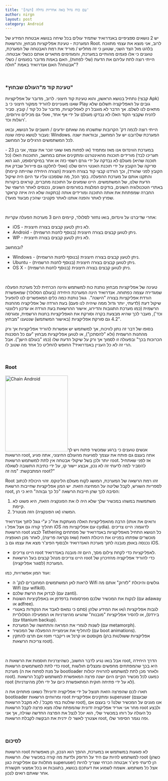 ```yaml
---
title: '[דעה] עם כוח גדול באה אחריות גדולה'
author: nirgn
layout: post
category: Android
---
```

יש 2 נושאים ספציפיים באנדרואיד שתמיד עולים בכל שיחה בנושא אבטחת המידע של המערכת - טעינת אפליקציות מבחוץ, והרשאות Root. לרוב, אני מוצא את עצמי מתווכח בלהט מול הצד השני, שטוען כי זה מחליש / מוריד את רמת האבטחה של המערכת, טוענים כי אלו פגמים מהותיים במערכת, והמגזימים מתארים אותם ככשלי אבטחה. הייתי רוצה לתת עליהם את הדעת (שלי לפחות), האם באמת מדובר בפגמים / כשלי אבטחה? האם אנדרואיד באמת "חולה"?

<!--more-->

&nbsp;

### *טעינת קוד מ"העולם שבחוץ"

נתחיל בנושא הראשון, והוא טעינת קוד חיצוני. לרוב, מדובר על אפליקציות (קבצי Apk) שאנו מעוניינים להוריד ממקור חיצוני כי ב Play גובים על האפליקציה תשלום שלא מתאים לנו לשלם. אך הדבר לא מוגבל רק לאפליקציות, מדובר על כל קוד / קובץ. סביר להניח שקבצי הקוד האלו לא נבדקו מעולם על ידי אף אחד, ואולי גם מכילים ווירוסים, רוגלות וכד'.

הייתי רוצה לכמה דק' הקרובות שתשכחו מה שאתם יודעים / חושבים על הנושא, ובואו נעבור לנושא טיפה שונה: Windows. המערכת שלרובנו יש על המחשב, ובוודאות ישנה לכל המשתמשים הרגילים על המחשב. 

במערכת הווינדוס אנו מאז ומתמיד (או לפחות מאז שאני זוכר את עצמי, אני בן 23 - תעריכו לבד) מורידים תוכנות מהאינטרנט ומתקינים אותם במחשב, התוכנות האלו (כל תוכנה שהיא) מעולם לא נבדקה על ידי גורם רשמי כזה או אחר במיקרוסופט, הגג הוא סריקה של הקובץ על ידי תוכנת האנטי וירוס שלנו (ואולי לחלקנו גם פיירוול שבדק את הקובץ לפני שהורד), וכך הורדנו קבצי קוד בצורה חיצונית (הצורה היחידה שהייתה קיימת) והתקנו אותם על מערכת ההפעלה. בסך הכל, מה שסמכנו עליו עד היום היה שיקול הדעת שלנו, של המשתמשים. היינו שומעים על התוכנה מחברים, קוראים ביקורות באתרי הטכנולוגיה השונים, בודקים המלצות בפורומים השונים, נכנסים לאתר הרשמי של החברה שמפתחת את אותה התוכנה ומורידים אותה (בתקווה שלא היה איזה קראקר שפרץ לאתר והפנה אותנו לאתר פקטיבי שהכין מבעוד מועד).

&nbsp;

אחרי שדיברנו על ווינדוס, בואו נחזור לסלולר, קיימים היום 3 מערכות הפעלה עקריות:

  * iOS - לא ניתן לטעון קבצים בצורה חיצונית.
  * Android - ניתן לטוען קבצים בצורה חיצונית (בנוסף לחנות הרשמית).
  * WP - לא ניתן לטעון קבצים בצורה חיצונית.

ובמחשב?

  * Windows - ניתן לטעון קבצים בצורה חיצונית (בנוסף לחנות הרשמית).
  * Ubuntu - ניתן לטוען קבצים בצורה חיצונית (בנוסף לחנות הרשמית).
  * OS X - ניתן לטוען קבצים בצורה חיצונית (בנוסף לחנות הרשמית).

&nbsp;

טעינה של אפליקציות מבחוץ נותנת כוח למשתמש והינה הכרחית לכל מערכת הפעלה שמגדירה עצמה כפתוחה. אנדרואיד הינה המערכת היחידה (בעולם הסלולר) שמאפשרת הורדת אפליקציות בצורה "הישנה".  גוגל נותנת כמה כלים המאפשרים לנו להפעיל שיקול דעת (לדעתי, יותר גדול ממה שיהיה לנו פעם) בעת הורדה של אפליקציה מהחנות הרשמית (כמו מערכת התגובות והדירוג, אישור ההרשאות בעת הורדה או עדכון רלוונטי וכד'), מעבר לכך שהיא מבצעת בקרה וסורקת את האפליקציות בחנות הרשמית, ומגרסה 4.2 גם סורקת אפליקציות (באישור המשתמש) שנטענו "מבחוץ".

בסופו של דבר זה נתון לוויכוח, אך למשתמש יש אפשרות להוריד אפליקציות אך ורק מהחנות הרשמית (ולא "להסתכן"), או לטוען אפליקציות מבחוץ "עם כל הסכנות הכרוכות בכך" ובפעולה זו לסמוך אך ורק על שיקול הדעת שלו (כמו "בעולם הישן"). אבל הרי זה לא כל העניין באנדרואיד? החופש להחליט כל אחד מה שטוב לו.

&nbsp;

### Root

[<img class="alignleft wp-image-1016" src="http://www.lifelongstudent.net/wp-content/uploads/2013/01/Chain_Android.png" alt="Chain Android" width="200" height="242" srcset="http://www.lifelongstudent.net/wp-content/uploads/2013/01/Chain_Android.png 363w, http://www.lifelongstudent.net/wp-content/uploads/2013/01/Chain_Android-300x362.png 300w" sizes="(max-width: 200px) 100vw, 200px" />](http://www.lifelongstudent.net/wp-content/uploads/2013/01/Chain_Android.png)אנשים טוענים כי ברגע שמכשיר פתוח ויש לך הרשאות root, אתה בעצם גם פותח את עצמך לפגיעות מהעולם החיצוני, אתה פגיע יותר ולכן בשל שיקולי אבטחה אין לתת למשתמש הרשאות root. אז לפני שאתחיל להסביר למה לדעתי זה לא נכון, אבצע יישור קו, על ידי כתיבת התשובה לשאלה המתבקשת: "מה זה root?"

Root זהו רמת הרשאה של המערכת, המושג לקוח מעולם הלינוקס. זהוי היכולת לכתוב לספריות השורש, לקבל שליטה על המחיצה הזאת. יש המון אפליקציות שחייבות הרשאת root, הסיבה לכך שהן חייבות הרשאה "כל כך גבוהה" היא כי הן:

  1. משתמשות במשהו במכשיר שלך שלא היה לו את הפונקציה הזאת, היא פשוט לא קיימת.
  2. המשהו (או הפונקציה) הזה מנוטרל.

הרבה מהאפליקציות האלה מועתקות אח"כ ע"י גוגל לתוך אנדרואיד (ורואים את אותו תהליך קורה גם אצל אפל ו iOS עם אפליקציות מה cydia). לדוגמה: היינו צריכים הרשאות root לבצע Tethering כל הנושא התחיל מאפליקציות באנדרואיד של מפתחים מוכשרים שפתחו בפניינו את היכולת הזאת (שאז נקראה פריצה), לאחר מכן האופציה נכנסה באופן מובנה לתוך מערכת האנדרואיד ולבסוף הפיצ'ר מצא את עצמו גם ב iOS. 

  * היינו צריכים root לאפליקציות כדי לקחת צילום מסך, היום זה מובנה באנדרואיד.
  * היינו צריכים מנהל קבצים בעל הרשאות root כדי להוריד אפליקציה מהזיכרון של המערכת (לסגור אפליקציה).

ועוד המון אפשרויות, כמו:

  * לראות לאן המשתמשים המחוברים לנק' ה Wifi גולשים והיכולת "לזרוק" אותם מה Wifi (עם wifikill).
  * לבדוק את הרשת שלכם (עם zanti).
  * לנקות את המכשיר שלכם מפרסומות בדפדפן או באפלקיציות השונות (עם adaway או adfree).
  * לגבות אפליקציות ו/או את המידע שלהן (סתם כי נמאס לאבד את הנקודות באנגרי בירדס), או להסיר אפליקציות "מובנות" שהגיעו מהיצרניות או המפעילה הסלולרית (עם titanium backup).
  * לשנות לגמרי את המראה והתחושה של המערכת (עם metamorph).
  * להחליף את אנימציית ההפעלה של המכשיר (עם boot animations).
  * אם תרצו להתקין rom מקוסטם או קרנל או ריקברי (אפליקציות ששולטות בהן צריכות הרשאות root).

&nbsp;

אבל בואו נגיע לדבר החשוב, כשהיצרניות חוסמות את הרשאות ה root, הדרך היחידה כדי לתת למשתמשים הרשאות root, היא בכך שהמפתחים מחפשים ומנצלים חולשות מערכת (על מנת לפתוח את ה bootloader ולאחר מכן לתת למשתמש להרוויח יכולות root). כמעט לכל מכשיר הקיים היום ישנה פרצה המאפשרת למשתמש לקבל הרשאות root (לא על ידי פתיחה חוקית המתאפשרת כיום על ידי חלק מהיצרניות).

תארו לכם שהפרצה הזאת תנוצל על ידי אפליקציה זדונית? כשאנו פותחים את ה bootloader ומרווחים הרשאות root ומתקינים אפליקציית superuser (שבעצם שולטת במי מקבל / לא מקבל הרשאות root), אנו מגנים על המכשיר שלנו! כי בעצם אם מחר אני אוריד אפליקציה זדונית שהמפתח שלה מצא פרצה לקבל הרשאות root ולבצע כל העולה על רוחו במכשיר שלי, הוא יוכל לנצל את הפרצה החדשה שגילה, אך אני אצטרך לאשר לו ידנית את הבקשה לקבלת הרשאות root, ופה נגמר הסיפור שלו.

&nbsp;

### לסיכום

הרשאות root לא פוגעות במשתמש או במערכת, ההפך הוא הנכון, הן מאפשרות למשתמש להיות עם היד על הדופק ולדעת מה קורה במכשיר שלו. הרשאות root (כשהן מתלוות עם אפליקציה כגון superuser) הן לדעתי פיצ'ר אבטחה הכרחי שצריך להיות אצל כל משתמש. אשמח לשמוע את דעתכם בנושא, בתגובות או בכל אמצעי תקשורת אחר שאתם רואים לנכון.

